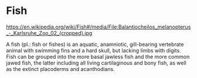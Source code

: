 # Fish

https://en.wikipedia.org/wiki/Fish#/media/File:Balantiocheilos_melanopterus_-_Karlsruhe_Zoo_02_(cropped).jpg

A fish (pl.: fish or fishes) is an aquatic, anamniotic, gill-bearing vertebrate animal with swimming fins and a hard skull, but lacking limbs with digits. Fish can be grouped into the more basal jawless fish and the more common jawed fish, the latter including all living cartilaginous and bony fish, as well as the extinct placoderms and acanthodians. 
